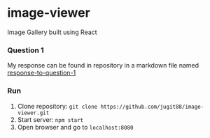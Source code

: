 # image-viewer
Image Gallery built using React

### Question 1
My response can be found in repository in a markdown file named [response-to-question-1](https://github.com/jugit88/image-viewer/blob/master/response-to-question-1.md)
### Run
1. Clone repository:
`git clone https://github.com/jugit88/image-viewer.git`
2. Start server: `npm start`
3. Open browser and go to `localhost:8080`
